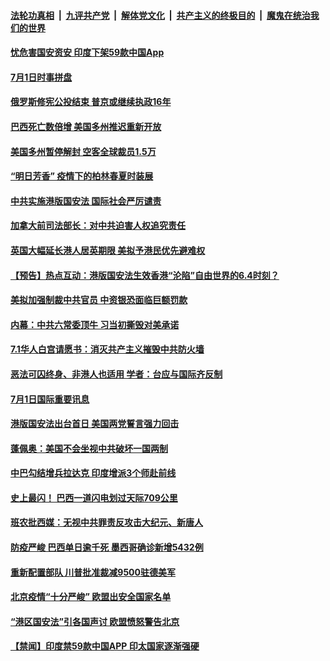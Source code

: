 ####  [法轮功真相](../../../../basic/blob/master/README.md?t=07021002) &nbsp;|&nbsp; [九评共产党](../../../../9ping.md/blob/master/README.md?t=07021002) &nbsp;|&nbsp; [解体党文化](../../../../jtdwh.md/blob/master/README.md?t=07021002)  &nbsp;|&nbsp; [共产主义的终极目的](../../../../gczydzjmd.md/blob/master/README.md?t=07021002) &nbsp;|&nbsp; [魔鬼在统治我们的世界](../../../../mgztzwmdsj.md/blob/master/README.md?t=07021002) 

#### [忧危害国安资安 印度下架59款中国App](../pages/prog202/a102883656.md?t=07021002) 


#### [7月1日时事拼盘](../pages/prog202/a102883986.md?t=07021002) 

#### [俄罗斯修宪公投结束 普京或继续执政16年](../pages/prog202/a102883983.md?t=07021002) 

#### [巴西死亡数倍增 美国多州推迟重新开放](../pages/prog202/a102883698.md?t=07021002) 

#### [美国多州暂停解封 空客全球裁员1.5万](../pages/prog202/a102883866.md?t=07021002) 

#### [“明日芳香” 疫情下的柏林春夏时装展](../pages/prog202/a102883832.md?t=07021002) 

#### [中共实施港版国安法 国际社会严厉谴责](../pages/prog202/a102883705.md?t=07021002) 

#### [加拿大前司法部长：对中共迫害人权追究责任](../pages/prog202/a102883668.md?t=07021002) 

#### [英国大幅延长港人居英期限 美拟予港民优先避难权](../pages/prog202/a102883653.md?t=07021002) 

#### [【预告】热点互动：港版国安法生效香港“沦陷”自由世界的6.4时刻？](../pages/prog202/a102883637.md?t=07021002) 


#### [美拟加强制裁中共官员 中资银恐面临巨额罚款](../pages/prog202/a102883557.md?t=07021002) 

#### [内幕：中共六常委顶牛 习当初撕毁对美承诺](../pages/prog202/a102883417.md?t=07021002) 

#### [7.1华人白宫请愿书：消灭共产主义摧毁中共防火墙](../pages/prog202/a102883560.md?t=07021002) 

#### [恶法可囚终身、非港人也适用 学者：台应与国际齐反制](../pages/prog202/a102883535.md?t=07021002) 

#### [7月1日国际重要讯息](../pages/prog202/a102883521.md?t=07021002) 

#### [港版国安法出台首日 美国两党誓言强力回击](../pages/prog202/a102883518.md?t=07021002) 

#### [蓬佩奥：美国不会坐视中共破坏一国两制](../pages/prog202/a102883478.md?t=07021002) 

#### [中巴勾结增兵拉达克 印度增派3个师赴前线](../pages/prog202/a102883436.md?t=07021002) 

#### [史上最闪！ 巴西一道闪电划过天际709公里](../pages/prog202/a102883439.md?t=07021002) 

#### [班农批西媒：无视中共罪责反攻击大纪元、新唐人](../pages/prog202/a102883365.md?t=07021002) 


#### [防疫严峻 巴西单日逾千死 墨西哥确诊新增5432例](../pages/prog202/a102883309.md?t=07021002) 

#### [重新配置部队 川普批准裁减9500驻德美军](../pages/prog202/a102883297.md?t=07021002) 

#### [北京疫情“十分严峻” 欧盟出安全国家名单](../pages/prog202/a102883093.md?t=07021002) 

#### [“港区国安法”引各国声讨 欧盟愤怒警告北京](../pages/prog202/a102883263.md?t=07021002) 



#### [【禁闻】印度禁59款中国APP 印太国家逐渐强硬](../pages/prog202/a102883166.md?t=07021002) 

